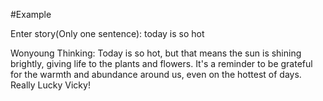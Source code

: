 #Example

Enter story(Only one sentence): today is so hot

Wonyoung Thinking: Today is so hot, but that means the sun is shining brightly, giving life to the plants and flowers. It's a reminder to be grateful for the warmth and abundance around us, even on the hottest of days. Really Lucky Vicky!
 
